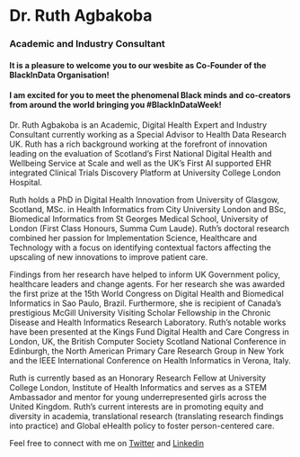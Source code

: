 # Dr. Ruth Agbakoba
### Academic and Industry Consultant 

#### It is a pleasure to welcome you to our wesbite as Co-Founder of the BlackInData Organisation! 
#### I am excited for you to meet the phenomenal Black minds and co-creators from around the world bringing you #BlackInDataWeek! 

Dr. Ruth Agbakoba is an Academic, Digital Health Expert and Industry Consultant currently working as a Special Advisor to Health Data Research UK. Ruth has a rich background working at the forefront of innovation leading on the evaluation of Scotland’s First National Digital Health and Wellbeing Service at Scale and well as the UK’s First AI supported EHR integrated Clinical Trials Discovery Platform at University College London Hospital. 

Ruth holds a PhD in Digital Health Innovation from University of Glasgow, Scotland, MSc. in Health Informatics from City University London and BSc, Biomedical Informatics from St Georges Medical School, University of London (First Class Honours, Summa Cum Laude). Ruth’s doctoral research combined her passion for Implementation Science, Healthcare and Technology with a focus on identifying contextual factors affecting the upscaling of new innovations to improve patient care. 

Findings from her research have helped to inform UK Government policy, healthcare leaders and change agents. For her research she was awarded the first prize at the 15th World Congress on Digital Health and Biomedical Informatics in Sao Paulo, Brazil. Furthermore, she is recipient of Canada’s prestigious McGill University Visiting Scholar Fellowship in the Chronic Disease and Health Informatics Research Laboratory. Ruth’s notable works have been presented at the Kings Fund Digital Health and Care Congress in London, UK, the British Computer Society Scotland National Conference in Edinburgh, the North American Primary Care Research Group in New York and the IEEE International Conference on Health Informatics in Verona, Italy.

Ruth is currently based as an Honorary Research Fellow at University College London, Institute of Health Informatics and serves as a STEM Ambassador and mentor for young underrepresented girls across the United Kingdom. Ruth’s current interests are in promoting equity and diversity in academia, translational research (translating research findings into practice) and Global eHealth policy to foster person-centered care. 

Feel free to connect with me on [Twitter](https://twitter.com/ruthagbakoba) and [Linkedin](https://www.linkedin.com/in/ruthagbakoba/) 


